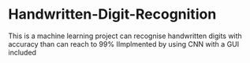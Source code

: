 # Handwritten-Digit-Recognition
This is a machine learning project can recognise handwritten digits with accuracy than can reach to 99% 
IImplmented by using CNN with a GUI included 

